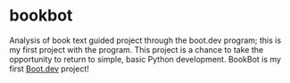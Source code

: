 # bookbot
Analysis of book text guided project through the boot.dev program; this is my first project with the program.
This project is a chance to take the opportunity to return to simple, basic Python development.
BookBot is my first [Boot.dev](https://www.boot.dev) project!
